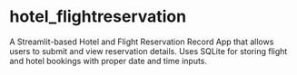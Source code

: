 # hotel_flightreservation
A Streamlit-based Hotel and Flight Reservation Record App that allows users to submit and view reservation details. Uses SQLite for storing flight and hotel bookings with proper date and time inputs.
